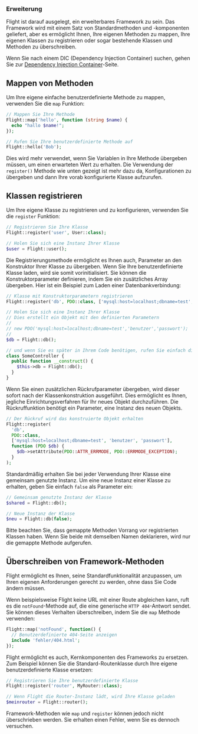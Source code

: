 ### Erweiterung

Flight ist darauf ausgelegt, ein erweiterbares Framework zu sein. Das Framework wird mit einem Satz von Standardmethoden und -komponenten geliefert, aber es ermöglicht Ihnen, Ihre eigenen Methoden zu mappen, Ihre eigenen Klassen zu registrieren oder sogar bestehende Klassen und Methoden zu überschreiben.

Wenn Sie nach einem DIC (Dependency Injection Container) suchen, gehen Sie zur [Dependency Injection Container](dependency-injection-container)-Seite.

## Mappen von Methoden

Um Ihre eigene einfache benutzerdefinierte Methode zu mappen, verwenden Sie die `map` Funktion:

```php
// Mappen Sie Ihre Methode
Flight::map('hello', function (string $name) {
  echo "hallo $name!";
});

// Rufen Sie Ihre benutzerdefinierte Methode auf
Flight::hello('Bob');
```

Dies wird mehr verwendet, wenn Sie Variablen in Ihre Methode übergeben müssen, um einen erwarteten Wert zu erhalten. Die Verwendung der `register()` Methode wie unten gezeigt ist mehr dazu da, Konfigurationen zu übergeben und dann Ihre vorab konfigurierte Klasse aufzurufen.

## Klassen registrieren

Um Ihre eigene Klasse zu registrieren und zu konfigurieren, verwenden Sie die `register` Funktion:

```php
// Registrieren Sie Ihre Klasse
Flight::register('user', User::class);

// Holen Sie sich eine Instanz Ihrer Klasse
$user = Flight::user();
```

Die Registrierungsmethode ermöglicht es Ihnen auch, Parameter an den Konstruktor Ihrer Klasse zu übergeben. Wenn Sie Ihre benutzerdefinierte Klasse laden, wird sie somit vorinitialisiert. Sie können die Konstruktorparameter definieren, indem Sie ein zusätzliches Array übergeben. Hier ist ein Beispiel zum Laden einer Datenbankverbindung:

```php
// Klasse mit Konstruktorparametern registrieren
Flight::register('db', PDO::class, ['mysql:host=localhost;dbname=test', 'benutzer', 'passwort']);

// Holen Sie sich eine Instanz Ihrer Klasse
// Dies erstellt ein Objekt mit den definierten Parametern
//
// new PDO('mysql:host=localhost;dbname=test','benutzer','passwort');
//
$db = Flight::db();

// und wenn Sie es später in Ihrem Code benötigen, rufen Sie einfach die gleiche Methode erneut auf
class SomeController {
  public function __construct() {
	$this->db = Flight::db();
  }
}
```

Wenn Sie einen zusätzlichen Rückrufparameter übergeben, wird dieser sofort nach der Klassenkonstruktion ausgeführt. Dies ermöglicht es Ihnen, jegliche Einrichtungsverfahren für Ihr neues Objekt durchzuführen. Die Rückruffunktion benötigt ein Parameter, eine Instanz des neuen Objekts.

```php
// Der Rückruf wird das konstruierte Objekt erhalten
Flight::register(
  'db',
  PDO::class,
  ['mysql:host=localhost;dbname=test', 'benutzer', 'passwort'],
  function (PDO $db) {
    $db->setAttribute(PDO::ATTR_ERRMODE, PDO::ERRMODE_EXCEPTION);
  }
);
```

Standardmäßig erhalten Sie bei jeder Verwendung Ihrer Klasse eine gemeinsam genutzte Instanz. Um eine neue Instanz einer Klasse zu erhalten, geben Sie einfach `false` als Parameter ein:

```php
// Gemeinsam genutzte Instanz der Klasse
$shared = Flight::db();

// Neue Instanz der Klasse
$neu = Flight::db(false);
```

Bitte beachten Sie, dass gemappte Methoden Vorrang vor registrierten Klassen haben. Wenn Sie beide mit demselben Namen deklarieren, wird nur die gemappte Methode aufgerufen.

## Überschreiben von Framework-Methoden

Flight ermöglicht es Ihnen, seine Standardfunktionalität anzupassen, um Ihren eigenen Anforderungen gerecht zu werden, ohne dass Sie Code ändern müssen.

Wenn beispielsweise Flight keine URL mit einer Route abgleichen kann, ruft es die `notFound`-Methode auf, die eine generische `HTTP 404`-Antwort sendet. Sie können dieses Verhalten überschreiben, indem Sie die `map` Methode verwenden:

```php
Flight::map('notFound', function() {
  // Benutzerdefinierte 404-Seite anzeigen
  include 'fehler/404.html';
});
```

Flight ermöglicht es auch, Kernkomponenten des Frameworks zu ersetzen. Zum Beispiel können Sie die Standard-Routenklasse durch Ihre eigene benutzerdefinierte Klasse ersetzen:

```php
// Registrieren Sie Ihre benutzerdefinierte Klasse
Flight::register('router', MyRouter::class);

// Wenn Flight die Router-Instanz lädt, wird Ihre Klasse geladen
$meinrouter = Flight::router();
```

Framework-Methoden wie `map` und `register` können jedoch nicht überschrieben werden. Sie erhalten einen Fehler, wenn Sie es dennoch versuchen.